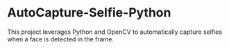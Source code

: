# AutoCapture-Selfie-Python
This project leverages Python and OpenCV to automatically capture selfies when a face is detected in the frame. 
